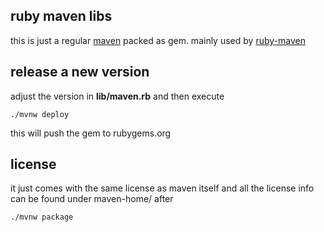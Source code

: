 ruby maven libs
---------------

this is just a regular [maven](maven.apache.org) packed as gem. mainly used by [ruby-maven](github.com/takari/ruby-maven)

release a new version
---------------

adjust the version in **lib/maven.rb** and then execute

    ./mvnw deploy

this will push the gem to rubygems.org

license
------

it just comes with the same license as maven itself and all the license info can be found under maven-home/ after

    ./mvnw package


